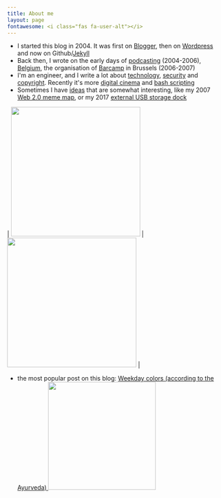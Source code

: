 ```yaml
---
title: About me
layout: page
fontawesome: <i class="fas fa-user-alt"></i>
---
```


* I started this blog in 2004. It was first on <a href="/tag/blogger/">Blogger</a>, then on <a href="/category/wordpress/">Wordpress</a> and now on Github/<a href="/tag/jekyll/">Jekyll</a>
* Back then, I wrote on the early days of 
  <a href="/category/podcast/">podcasting</a> (2004-2006), 
  <a href="/category/belgium/">Belgium</a>, 
  the organisation of <a href="/category/barcamp/">Barcamp</a> in Brussels (2006-2007)
* I'm an engineer, and I write a lot about <a href="/category/technology/">technology</a>, <a href="/category/security/">security</a> and <a href="/category/copyright/">copyright</a>. Recently it's more <a href="/tag/digitalcinema/">digital cinema</a> and <a href="/tag/bash/">bash scripting</a>
* Sometimes I have <a href="/category/idea/">ideas</a> that are somewhat interesting, 
like my 2007 [Web 2.0 meme map](/2005/09/29/web-20-mememap-overview/),
or my 2017 [external USB storage dock](/2017/02/11/diy-my-bamboo-usb-ssd-disk-bay/)

| <img width="300" src="https://live.staticflickr.com/37/78495255_6028a2858d_o.png"> | <img width="300" src="/wp-content/uploads/2017/02/BOSQ.20170211.201956.jpg"> | 

* the most popular post on this blog: <a href="/2007/08/21/weekday-colours-ayurveda/">Weekday colors (according to the Ayurveda) <img width="250" src="/wp-content/uploads/2021/03/ayurveda.jpg"></a>
